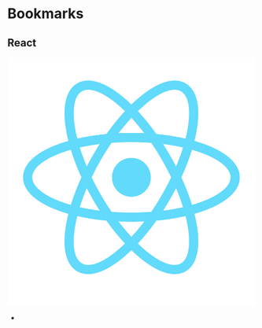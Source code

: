 # Bookmarks

<h2><b>React</b></h2>
<img height:"50px" src="images/react.png" alt="">
<ul>
  <li></li>
</ul>
